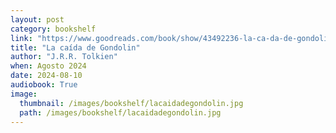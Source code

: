 ```yaml
---
layout: post
category: bookshelf
link: "https://www.goodreads.com/book/show/43492236-la-ca-da-de-gondolin"
title: "La caída de Gondolin"
author: "J.R.R. Tolkien"
when: Agosto 2024
date: 2024-08-10
audiobook: True
image:
  thumbnail: /images/bookshelf/lacaidadegondolin.jpg
  path: /images/bookshelf/lacaidadegondolin.jpg
---
```

